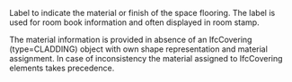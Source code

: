 Label to indicate the material or finish of the space flooring. The label is used for room book information and often displayed in room stamp.

The material information is provided in absence of an IfcCovering (type=CLADDING) object with own shape representation and material assignment. In case of inconsistency the material assigned to IfcCovering elements takes precedence.